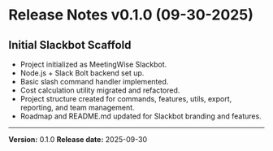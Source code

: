 # Release Notes v0.1.0 (09-30-2025)

## Initial Slackbot Scaffold

- Project initialized as MeetingWise Slackbot.
- Node.js + Slack Bolt backend set up.
- Basic slash command handler implemented.
- Cost calculation utility migrated and refactored.
- Project structure created for commands, features, utils, export, reporting, and team management.
- Roadmap and README.md updated for Slackbot branding and features.

---

**Version:** 0.1.0
**Release date:** 2025-09-30
